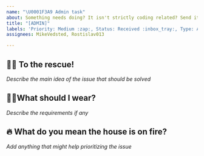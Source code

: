 ```yaml
---
name: "\U0001F3A9 Admin task"
about: Something needs doing? It isn't strictly coding related? Send it to an admin!
title: "[ADMIN]"
labels: 'Priority: Medium :zap:, Status: Received :inbox_tray:, Type: Admin :tophat:'
assignees: MikeVedsted, Rostislav013

---
```


## 🐱‍🏍 To the rescue! 
*Describe the main idea of the issue that should be solved* 
 
## 🦸‍♂️What should I wear? 
*Describe the requirements if any*

## 🔥 What do you mean the house is on fire?
*Add anything that might help prioritizing the issue*
